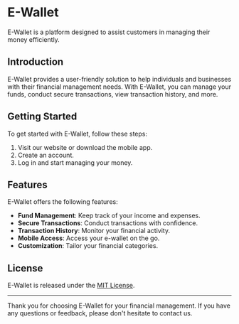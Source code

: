 # E-Wallet

E-Wallet is a platform designed to assist customers in managing their money efficiently.

## Introduction

E-Wallet provides a user-friendly solution to help individuals and businesses with their financial management needs. With E-Wallet, you can manage your funds, conduct secure transactions, view transaction history, and more.

## Getting Started

To get started with E-Wallet, follow these steps:

1. Visit our website or download the mobile app.
2. Create an account.
3. Log in and start managing your money.

## Features

E-Wallet offers the following features:

- **Fund Management**: Keep track of your income and expenses.
- **Secure Transactions**: Conduct transactions with confidence.
- **Transaction History**: Monitor your financial activity.
- **Mobile Access**: Access your e-wallet on the go.
- **Customization**: Tailor your financial categories.

## License

E-Wallet is released under the [MIT License](LICENSE).

---

Thank you for choosing E-Wallet for your financial management. If you have any questions or feedback, please don't hesitate to contact us.
